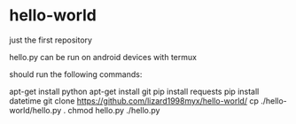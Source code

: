 # hello-world
just the first repository

hello.py can be run on android devices with termux

should run the following commands:

apt-get install python
apt-get install git
pip install requests
pip install datetime
git clone https://github.com/lizard1998myx/hello-world/
cp ./hello-world/hello.py .
chmod hello.py
./hello.py
